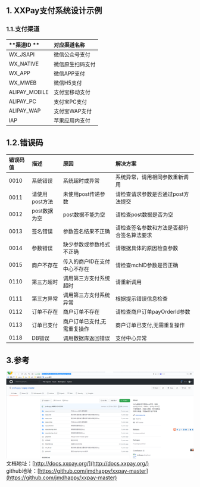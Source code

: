 ## 1. XXPay支付系统设计示例

### 1.1.支付渠道

| **渠道ID ** | **对应渠道名称** |
| :--- | :--- |
| WX\_JSAPI | 微信公众号支付 |
| WX\_NATIVE | 微信原生扫码支付 |
| WX\_APP | 微信APP支付 |
| WX\_MWEB | 微信H5支付 |
| ALIPAY\_MOBILE | 支付宝移动支付 |
| ALIPAY\_PC | 支付宝PC支付 |
| ALIPAY\_WAP | 支付宝WAP支付 |
| IAP | 苹果应用内支付 |

## 1.2.错误码
| 错误码值 | 描述 | 原因 | 解决方案 |
| :--- | :--- | :--- | :--- |
| 0010 | 系统错误 | 系统超时或异常 | 系统异常，请用相同参数重新调用 |
| 0011 | 请使用post方法 | 未使用post传递参数 | 请检查请求参数是否通过post方法提交 |
| 0012 | post数据为空 | post数据不能为空 | 请检查post数据是否为空 |
| 0013 | 签名错误 | 参数签名结果不正确 | 请检查签名参数和方法是否都符合签名算法要求 |
| 0014 | 参数错误 | 缺少参数或参数格式不正确 | 请根据具体的原因检查参数 |
| 0015 | 商户不存在 | 传入的商户ID在支付中心不存在 | 请检查mchID参数是否正确 |
| 0110 | 第三方超时 | 调用第三方支付系统超时 | 请重新调用 |
| 0111 | 第三方异常 | 调用第三方支付系统异常 | 根据提示错误信息检查 |
| 0112 | 订单不存在 | 商户订单不存在 | 请检查商户订单payOrderId参数 |
| 0113 | 订单已支付 | 商户订单已支付,无需重复操作 | 商户订单已支付,无需重复操作 |
| 0118 | DB错误 | 调用数据库返回错误 | 支付中心异常 |

## 3.参考

![](/static/image/微信截图_20201214142442.png)  
文档地址：[http://docs.xxpay.org/](http://docs.xxpay.org/)  
github地址：[https://github.com/jmdhappy/xxpay-master](https://github.com/jmdhappy/xxpay-master)

